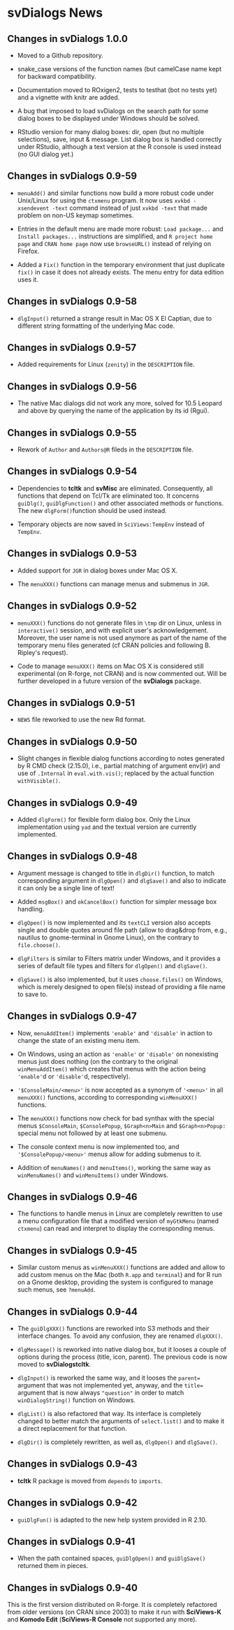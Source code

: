 # svDialogs News

## Changes in svDialogs 1.0.0

* Moved to a Github repository.

* snake_case versions of the function names (but camelCase name kept for
  backward compatibility.

* Documentation moved to ROxigen2, tests to testhat (bot no tests yet) and a
  vignette with knitr are added.

* A bug that imposed to load svDialogs on the search path for some dialog boxes
  to be displayed under Windows should be solved.

* RStudio version for many dialog boxes: dir, open (but no multiple selections),
  save, input & message. List dialog box is handled correctly under RStudio,
  although a text version at the R console is used instead (no GUI dialog yet.)


## Changes in svDialogs 0.9-59

* `menuAdd()` and similar functions now build a more robust code under
  Unix/Linux for using the `ctxmenu` program. It now uses
  `xvkbd -xsendevent -text` command instead of just `xvkbd -text` that made
  problem on non-US keymap sometimes.

* Entries in the default menu are made more robust: `Load package...` and
  `Install packages...` instructions are simplified, and `R project home page`
  and `CRAN home page` now use `browseURL()` instead of relying on Firefox.

* Added a `Fix()` function in the temporary environment that just duplicate
  `fix()` in case it does not already exists. The menu entry for data edition
  uses it.


## Changes in svDialogs 0.9-58

* `dlgInput()` returned a strange result in Mac OS X El Captian, due to
  different string formatting of the underlying Mac code.


## Changes in svDialogs 0.9-57

* Added requirements for Linux (`zenity`) in the `DESCRIPTION` file.


## Changes in svDialogs 0.9-56

* The native Mac dialogs did not work any more, solved for 10.5 Leopard and
  above by querying the name of the application by its id (Rgui).


## Changes in svDialogs 0.9-55

* Rework of `Author` and `Authors@R` fileds in the `DESCRIPTION` file.


## Changes in svDialogs 0.9-54

* Dependencies to **tcltk** and **svMisc** are eliminated. Consequently, all
  functions that depend on Tcl/Tk are eliminated too. It concerns `guiDlg()`,
  `guiDlgFunction()` and other associated methods or functions. The new
  `dlgForm()`function should be used instead.

* Temporary objects are now saved in `SciViews:TempEnv` instead of `TempEnv`.


## Changes in svDialogs 0.9-53

* Added support for `JGR` in dialog boxes under Mac OS X.

* The `menuXXX()` functions can manage menus and submenus in `JGR`.


## Changes in svDialogs 0.9-52

* `menuXXX()` functions do not generate files in `\tmp` dir on Linux, unless in
  `interactive()` session, and with explicit user's acknowledgement. Moreover,
  the user name is not used anymore as part of the name of the temporary menu
  files generated (cf CRAN policies and following B. Ripley's request).

* Code to manage `menuXXX()` items on Mac OS X is considered still experimental
  (on R-forge, not CRAN) and is now commented out. Will be further developed in
  a future version of the **svDialogs** package.


## Changes in svDialogs 0.9-51

* `NEWS` file reworked to use the new Rd format.


## Changes in svDialogs 0.9-50

* Slight changes in flexible dialog functions according to notes generated by
  R CMD check (2.15.0), i.e., partial matching of argument env(ir) and use of
  `.Internal` in `eval.with.vis()`; replaced by the actual function
  `withVisible()`.


## Changes in svDialogs 0.9-49

* Added `dlgForm()` for flexible form dialog box. Only the Linux implementation
  using `yad` and the textual version are currently implemented.


## Changes in svDialogs 0.9-48

* Argument message is changed to title in `dlgDir()` function, to match
  corresponding argument in `dlgOpen()` and `dlgSave()` and also to indicate it
  can only be a single line of text!

* Added `msgBox()` and `okCancelBox()` function for simpler message box
  handling.

* `dlgOpen()` is now implemented and its `textCLI` version also accepts single
  and double quotes around file path (allow to drag&drop from, e.g., nautilus to
  gnome-terminal in Gnome Linux), on the contrary to `file.choose()`.

* `dlgFilters` is similar to Filters matrix under Windows, and it provides a
  series of default file types and filters for `dlgOpen()` and `dlgSave()`.

* `dlgSave()` is also implemented, but it uses `choose.files()` on Windows,
  which is merely designed to open file(s) instead of providing a file name to
  save to.


## Changes in svDialogs 0.9-47

* Now, `menuAddItem()` implements `'enable'` and `'disable'` in action to change
  the state of an existing menu item.

* On Windows, using an action as `'enable'` or `'disable'` on nonexisting menus
  just does nothing (on the contrary to the original `winMenuAddItem()` which
  creates that menus with the action being `'enable'`d or `'disable'`d,
  respectively).

* `'$ConsoleMain/<menu>'` is now accepted as a synonym of `'<menu>'` in all
  `menuXXX()` functions, according to corresponding `winMenuXXX()` functions.

* The `menuXXX()` functions now check for bad synthax with the special menus
  `$ConsoleMain`, `$ConsolePopup`, `$Graph<n>Main` and `$Graph<n>Popup:` special
  menu not followed by at least one submenu.

* The console context menu is now implemented too, and `'$ConsolePopup/<menu>'`
  menus allow for adding submenus to it.

* Addition of `menuNames()` and `menuItems()`, working the same way as
  `winMenuNames()` and `winMenuItems()` under Windows.


## Changes in svDialogs 0.9-46

* The functions to handle menus in Linux are completely rewritten to use a menu
  configuration file that a modified version of `myGtkMenu` (named `ctxmenu`)
  can read and interpret to display the corresponding menus.


## Changes in svDialogs 0.9-45

* Similar custom menus as `winMenuXXX()` functions are added and allow to add
  custom menus on the Mac (both `R.app` and `terminal`) and for R run on a
  Gnome desktop, providing the system is configured to manage such menus,
  see `?menuAdd`.


## Changes in svDialogs 0.9-44

* The `guiDlgXXX()` functions are reworked into S3 methods and their interface
  changes. To avoid any confusion, they are renamed `dlgXXX()`.

* `dlgMessage()` is reworked into native dialog box, but it looses a couple
  of options during the process (title, icon, parent). The previous code is now
  moved to **svDialogstcltk**.

* `dlgInput()` is reworked the same way, and it looses the `parent=` argument
  that was not implemented yet, anyway, and the `title=` argument that is now
  always `"question"` in order to match `winDialogString()` function on Windows.

* `dlgList()` is also refactored that way. Its interface is completely changed
  to better match the arguments of `select.list()` and to make it a direct
  replacement for that function.

* `dlgDir()` is completely rewritten, as well as, `dlgOpen()` and `dlgSave()`.


## Changes in svDialogs 0.9-43

* **tcltk** R package is moved from `depends` to `imports`.


## Changes in svDialogs 0.9-42

* `guiDlgFun()` is adapted to the new help system provided in R 2.10.


## Changes in svDialogs 0.9-41

* When the path contained spaces, `guiDlgOpen()` and `guiDlgSave()` returned
  them in pieces.


## Changes in svDialogs 0.9-40

This is the first version distributed on R-forge. It is completely refactored
from older versions (on CRAN since 2003) to make it run with **SciViews-K** and
**Komodo Edit** (**SciViews-R Console** not supported any more).
